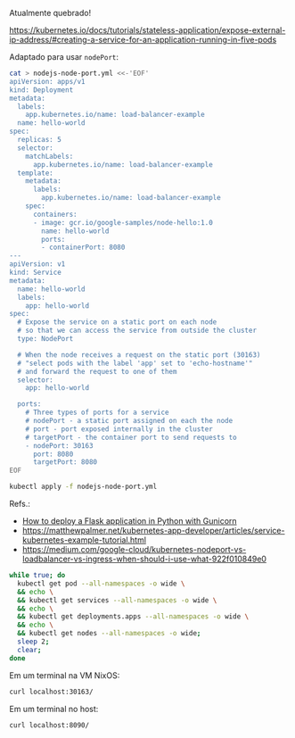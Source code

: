 

Atualmente quebrado!

https://kubernetes.io/docs/tutorials/stateless-application/expose-external-ip-address/#creating-a-service-for-an-application-running-in-five-pods

Adaptado para usar `nodePort`: 
```bash
cat > nodejs-node-port.yml <<-'EOF'
apiVersion: apps/v1
kind: Deployment
metadata:
  labels:
    app.kubernetes.io/name: load-balancer-example
  name: hello-world
spec:
  replicas: 5
  selector:
    matchLabels:
      app.kubernetes.io/name: load-balancer-example
  template:
    metadata:
      labels:
        app.kubernetes.io/name: load-balancer-example
    spec:
      containers:
      - image: gcr.io/google-samples/node-hello:1.0
        name: hello-world
        ports:
        - containerPort: 8080
---
apiVersion: v1
kind: Service
metadata:
  name: hello-world
  labels:
    app: hello-world
spec:
  # Expose the service on a static port on each node
  # so that we can access the service from outside the cluster 
  type: NodePort

  # When the node receives a request on the static port (30163)
  # "select pods with the label 'app' set to 'echo-hostname'"
  # and forward the request to one of them
  selector:
    app: hello-world

  ports:
    # Three types of ports for a service
    # nodePort - a static port assigned on each the node
    # port - port exposed internally in the cluster
    # targetPort - the container port to send requests to
    - nodePort: 30163
      port: 8080 
      targetPort: 8080
EOF

kubectl apply -f nodejs-node-port.yml
```
Refs.:
- [How to deploy a Flask application in Python with Gunicorn](https://developers.redhat.com/articles/2023/08/17/how-deploy-flask-application-python-gunicorn#)
- https://matthewpalmer.net/kubernetes-app-developer/articles/service-kubernetes-example-tutorial.html
- https://medium.com/google-cloud/kubernetes-nodeport-vs-loadbalancer-vs-ingress-when-should-i-use-what-922f010849e0



```bash
while true; do
  kubectl get pod --all-namespaces -o wide \
  && echo \
  && kubectl get services --all-namespaces -o wide \
  && echo \
  && kubectl get deployments.apps --all-namespaces -o wide \
  && echo \
  && kubectl get nodes --all-namespaces -o wide; 
  sleep 2;
  clear;
done
```

Em um terminal na VM NixOS:
```bash
curl localhost:30163/
```


Em um terminal no host:
```bash
curl localhost:8090/
```

